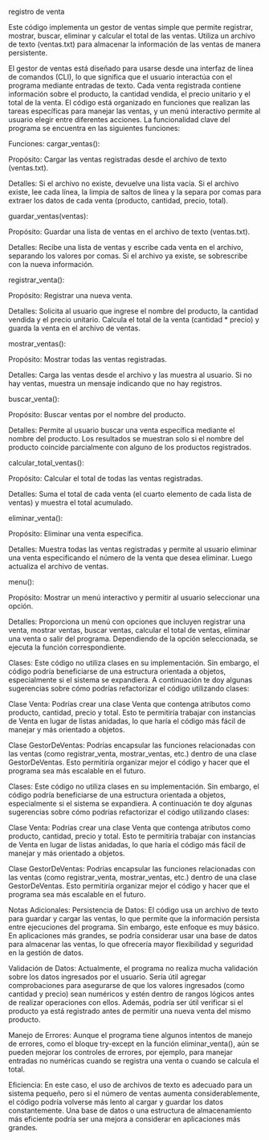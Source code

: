 registro de venta

Este código implementa un gestor de ventas simple que permite registrar, mostrar, buscar, eliminar y calcular el total de las ventas. Utiliza un archivo de texto (ventas.txt) para almacenar la información de las ventas de manera persistente.

El gestor de ventas está diseñado para usarse desde una interfaz de línea de comandos (CLI), lo que significa que el usuario interactúa con el programa mediante entradas de texto. Cada venta registrada contiene información sobre el producto, la cantidad vendida, el precio unitario y el total de la venta.
El código está organizado en funciones que realizan las tareas específicas para manejar las ventas, y un menú interactivo permite al usuario elegir entre diferentes acciones. La funcionalidad clave del programa se encuentra en las siguientes funciones:

Funciones:
cargar_ventas():

Propósito: Cargar las ventas registradas desde el archivo de texto (ventas.txt).

Detalles: Si el archivo no existe, devuelve una lista vacía. Si el archivo existe, lee cada línea, la limpia de saltos de línea y la separa por comas para extraer los datos de cada venta (producto, cantidad, precio, total).

guardar_ventas(ventas):

Propósito: Guardar una lista de ventas en el archivo de texto (ventas.txt).

Detalles: Recibe una lista de ventas y escribe cada venta en el archivo, separando los valores por comas. Si el archivo ya existe, se sobrescribe con la nueva información.

registrar_venta():

Propósito: Registrar una nueva venta.

Detalles: Solicita al usuario que ingrese el nombre del producto, la cantidad vendida y el precio unitario. Calcula el total de la venta (cantidad * precio) y guarda la venta en el archivo de ventas.

mostrar_ventas():

Propósito: Mostrar todas las ventas registradas.

Detalles: Carga las ventas desde el archivo y las muestra al usuario. Si no hay ventas, muestra un mensaje indicando que no hay registros.

buscar_venta():

Propósito: Buscar ventas por el nombre del producto.

Detalles: Permite al usuario buscar una venta específica mediante el nombre del producto. Los resultados se muestran solo si el nombre del producto coincide parcialmente con alguno de los productos registrados.

calcular_total_ventas():

Propósito: Calcular el total de todas las ventas registradas.

Detalles: Suma el total de cada venta (el cuarto elemento de cada lista de ventas) y muestra el total acumulado.

eliminar_venta():

Propósito: Eliminar una venta específica.

Detalles: Muestra todas las ventas registradas y permite al usuario eliminar una venta especificando el número de la venta que desea eliminar. Luego actualiza el archivo de ventas.

menu():

Propósito: Mostrar un menú interactivo y permitir al usuario seleccionar una opción.

Detalles: Proporciona un menú con opciones que incluyen registrar una venta, mostrar ventas, buscar ventas, calcular el total de ventas, eliminar una venta o salir del programa. Dependiendo de la opción seleccionada, se ejecuta la función correspondiente.

Clases:
Este código no utiliza clases en su implementación. Sin embargo, el código podría beneficiarse de una estructura orientada a objetos, especialmente si el sistema se expandiera. A continuación te doy algunas sugerencias sobre cómo podrías refactorizar el código utilizando clases:

Clase Venta: Podrías crear una clase Venta que contenga atributos como producto, cantidad, precio y total. Esto te permitiría trabajar con instancias de Venta en lugar de listas anidadas, lo que haría el código más fácil de manejar y más orientado a objetos.

Clase
 GestorDeVentas: Podrías encapsular las funciones relacionadas con las ventas (como registrar_venta, mostrar_ventas, etc.) dentro de una clase GestorDeVentas. Esto permitiría organizar mejor el código y hacer que el programa sea más escalable en el futuro.

Clases:
Este código no utiliza clases en su implementación. Sin embargo, el código podría beneficiarse de una estructura orientada a objetos, especialmente si el sistema se expandiera. A continuación te doy algunas sugerencias sobre cómo podrías refactorizar el código utilizando clases:

Clase Venta: Podrías crear una clase Venta que contenga atributos como producto, cantidad, precio y total. Esto te permitiría trabajar con instancias de Venta en lugar de listas anidadas, lo que haría el código más fácil de manejar y más orientado a objetos.

Clase GestorDeVentas: Podrías encapsular las funciones relacionadas con las ventas (como registrar_venta, mostrar_ventas, etc.) dentro de una clase GestorDeVentas. Esto permitiría organizar mejor el código y hacer que el programa sea más escalable en el futuro.

Notas Adicionales:
Persistencia de Datos: El código usa un archivo de texto para guardar y cargar las ventas, lo que permite que la información persista entre ejecuciones del programa. Sin embargo, este enfoque es muy básico. En aplicaciones más grandes, se podría considerar usar una base de datos para almacenar las ventas, lo que ofrecería mayor flexibilidad y seguridad en la gestión de datos.

Validación de Datos: Actualmente, el programa no realiza mucha validación sobre los datos ingresados por el usuario. Sería útil agregar comprobaciones para asegurarse de que los valores ingresados (como cantidad y precio) sean numéricos y estén dentro de rangos lógicos antes de realizar operaciones con ellos. Además, podría ser útil verificar si el producto ya está registrado antes de permitir una nueva venta del mismo producto.

Manejo de Errores: Aunque el programa tiene algunos intentos de manejo de errores, como el bloque try-except en la función eliminar_venta(), aún se pueden mejorar los controles de errores, por ejemplo, para manejar entradas no numéricas cuando se registra una venta o cuando se calcula el total.

Eficiencia: En este caso, el uso de archivos de texto es adecuado para un sistema pequeño, pero si el número de ventas aumenta considerablemente, el código podría volverse más lento al cargar y guardar los datos constantemente. Una base de datos o una estructura de almacenamiento más eficiente podría ser una mejora a considerar en aplicaciones más grandes.
